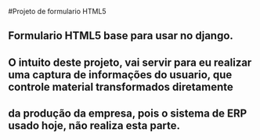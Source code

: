 #Projeto de formulario HTML5
## Formulario HTML5 base para usar no django.
## O intuito deste projeto, vai servir para eu realizar uma captura de informações do usuario, que controle material transformados diretamente
## da produção da empresa, pois o sistema de ERP usado hoje, não realiza esta parte.

